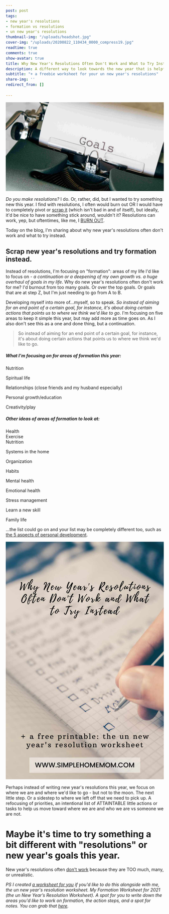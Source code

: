 ```yaml
---
post: post
tags:
- new year's resolutions
- formation vs resolutions
- un new year's resolutions
thumbnail-img: "/uploads/headshot.jpg"
cover-img: "/uploads/20200822_110434_0000_compress19.jpg"
readtime: true
comments: true
show-avatar: true
title: Why New Year's Resolutions Often Don't Work and What to Try Instead
description: A different way to look towards the new year that is helpful.
subtitle: "+ a freebie worksheet for your un new year's resolutions"
share-img: ''
redirect_from: []

---
```

![A picture of a typewriter entitled "goals".](/uploads/0001-14873369965_20201226_230909_0000_compress37.jpg "Why new year's resolutions often don't work and what to try instead SHM.")

_Do you make resolutions?_ I do. Or, rather, did, but I wanted to try something new this year. I find with resolutions, I often would burn out OR I would have to completely pivot or [scrap it](https://raywilliams.ca/why-we-dont-keep-our-new-years-resolutions-and-what-to-do-about-it/) (which isn't bad in and of itself), but ideally, it'd be nice to have something stick around, wouldn't it? Resolutions can work, yep, but oftentimes, like me, I [BURN OUT](https://www.helpguide.org/articles/stress/burnout-prevention-and-recovery.htm#:\~:text=Burnout%20is%20a%20state%20of,unable%20to%20meet%20constant%20demands.).

Today on the blog, I'm sharing about why new year's resolutions often don't work and what to try instead.

## Scrap new year's resolutions and try formation instead.

Instead of resolutions, I'm focusing on "formation": areas of my life I'd like to focus on - _a continuation or a deepening of my own growth vs. a huge overhaul of goals in my life_. Why  do new year's resolutions often don't work for me? I'd burnout from too many goals. Or over the top goals. Or goals that are at step Z, but I'm just needing to go from A to B.

Developing myself into more of...myself, so to speak. _So instead of aiming for an end point of a certain goal, for instance, it's about doing certain actions that points us to where we think we'd like to go_. I'm focusing on five areas to keep it simple this year, but may add more as time goes on. As I also don't see this as a one and done thing, but a continuation.

> So instead of aiming for an end point of a certain goal, for instance, it's about doing certain actions that points us to where we think we'd like to go.

##### What I'm focusing on for areas of formation this year:

Nutrition

Spiritual life

Relationships (close friends and my husband especially)

Personal growth/education

Creativity/play

##### Other ideas of areas of formation to look at:

Health  
Exercise  
Nutrition

Systems in the home

Organization

Habits

Mental health

Emotional health

Stress management

Learn a new skill

Family life

...the list could go on and your list may be completely different too, such as [the 5 aspects of personal development](http://www.breakthroughpsychologyprogram.com/5-parts-of-personal-development.html).

![Writing down goals on paper.](/uploads/1_20201226_230310_0000_compress82.jpg "why new year's resolutions often don't work and what to try instead SHM2")

Perhaps instead of writing new year's resolutions this year, we focus on where we are and where we'd like to go - but not to the moon. The next little step. Or a sidestep to where we left off that we need to pick up. A refocusing of priorities, an intentional list of ATTAINTABLE little actions or tasks to help us move toward where we are and who we are vs someone we are not.

# Maybe it's time to try something a bit different with "resolutions" or new year's goals this year.

New year's resolutions often [don't work](https://www.pocketmindfulness.com/why-you-shouldnt-set-new-years-resolution/) because they are TOO much, many, or unrealistic.

_PS I created_ [_a worksheet for you_](https://mailchi.mp/dc5be4786cb9/unnewyearsresolution) _if you'd like to do this alongside with me, the un new year's resolution worksheet. My Formation Worksheet for 2021 (the un New Year’s Resolution Worksheet). A spot for you to write down the areas you'd like to work on formation, the action steps, and a spot for notes. You can grab that_ [_here_](https://mailchi.mp/dc5be4786cb9/unnewyearsresolution)_._